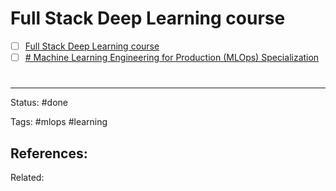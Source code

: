 # Full Stack Deep Learning course


- [ ] [Full Stack Deep Learning course](https://fullstackdeeplearning.com/)
- [ ] [# Machine Learning Engineering for Production (MLOps) Specialization](https://www.coursera.org/specializations/machine-learning-engineering-for-production-mlops)

# 

---
Status: #done 

Tags: #mlops #learning 

References:
- 

Related:
